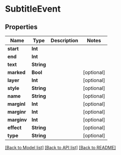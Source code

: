 # SubtitleEvent

## Properties

Name | Type | Description | Notes
------------ | ------------- | ------------- | -------------
**start** | **Int** |  | 
**end** | **Int** |  | 
**text** | **String** |  | 
**marked** | **Bool** |  | [optional] 
**layer** | **Int** |  | [optional] 
**style** | **String** |  | [optional] 
**name** | **String** |  | [optional] 
**marginl** | **Int** |  | [optional] 
**marginr** | **Int** |  | [optional] 
**marginv** | **Int** |  | [optional] 
**effect** | **String** |  | [optional] 
**type** | **String** |  | [optional] 

[[Back to Model list]](../#documentation-for-models) [[Back to API list]](../#documentation-for-api-endpoints) [[Back to README]](../)


